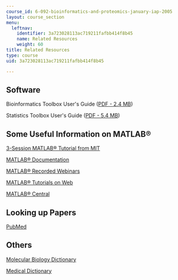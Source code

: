 ```yaml
---
course_id: 6-092-bioinformatics-and-proteomics-january-iap-2005
layout: course_section
menu:
  leftnav:
    identifier: 3a723028113ac719211fafbb414f8b45
    name: Related Resources
    weight: 60
title: Related Resources
type: course
uid: 3a723028113ac719211fafbb414f8b45

---
```


Software
--------

Bioinformatics Toolbox User's Guide ([PDF - 2.4 MB](http://www.mathworks.com/access/helpdesk/help/pdf_doc/bioinfo/bioinfo_ug.pdf))

Statistics Toolbox User's Guide ([PDF - 5.4 MB](http://www.mathworks.com/access/helpdesk/help/pdf_doc/stats/stats.pdf))

Some Useful Information on MATLAB®
----------------------------------

[3-Session MATLAB® Tutorial from MIT](http://www.mit.edu/people/abbe/matlab/main.html)

[MATLAB® Documentation](https://www.mathworks.com/help/)

[MATLAB® Recorded Webinars](https://www.mathworks.com/videos/search.html?q=&fq=video-external-category:recwebinar%20product:ML&page=1)

[MATLAB® Tutorials on Web](https://classes.engineering.wustl.edu/2009/spring/che503/LinksMatlabTutorial.pdf)

[MATLAB® Central](http://www.mathworks.com/matlabcentral/)

Looking up Papers
-----------------

[PubMed](http://www.ncbi.nlm.nih.gov/entrez/query.fcgi)

Others
------

[Molecular Biology Dictionary](https://biologydictionary.net/category/molecular-biology/)

[Medical Dictionary](http://www.medterms.com/script/main/hp.asp)